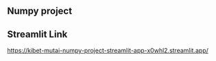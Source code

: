 ## Numpy project

## Streamlit Link
https://kibet-mutai-numpy-project-streamlit-app-x0whl2.streamlit.app/